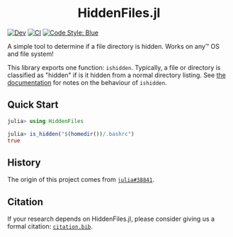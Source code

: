 <h1 align="center">HiddenFiles.jl</h1>

<!-- [![Stable](https://img.shields.io/badge/docs-stable-blue.svg)](https://jakewilliami.github.io/HiddenFiles.jl/stable) -->
[![Dev](https://img.shields.io/badge/docs-dev-blue.svg)](https://jakewilliami.github.io/HiddenFiles.jl/dev)
[![CI](https://github.com/jakewilliami/HiddenFiles.jl/workflows/CI/badge.svg?branch=master)](https://github.com/jakewilliami/HiddenFiles.jl/workflows/CI/badge.svg?branch=master)
[![Code Style: Blue](https://img.shields.io/badge/code%20style-blue-4495d1.svg)](https://github.com/invenia/BlueStyle)


A simple tool to determine if a file directory is hidden.  Works on any&trade; OS and file system!

This library exports one function: `ishidden`.  Typically, a file or directory is classified as "hidden" if is it hidden from a normal directory listing.  See [the documentation](https://jakewilliami.github.io/HiddenFiles.jl/dev) for notes on the behaviour of `ishidden`.

## Quick Start

```julia
julia> using HiddenFiles

julia> is_hidden("$(homedir())/.bashrc")
true
```

## History

The origin of this project comes from [`julia#38841`](https://github.com/JuliaLang/julia/issues/38841).

## Citation

If your research depends on HiddenFiles.jl, please consider giving us a formal citation: [`citation.bib`](./citation.bib).
